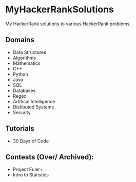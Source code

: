 # MyHackerRankSolutions
My HackerRank solutions to various HackerRank problems.

## Domains
* Data Structures
* Algorithms
* Mathematics
* C++
* Python
* Java
* SQL
* Databases
* Regex
* Artifical Intelligence
* Distibuted Systems
* Security

## Tutorials
* 30 Days of Code

## Contests (Over/ Archived):
* Project Euler+
* Intro to Statistics
